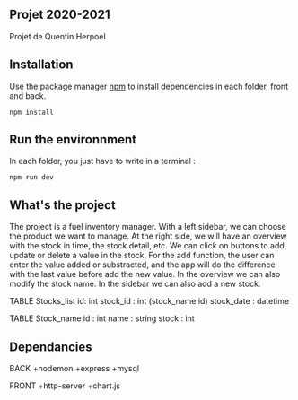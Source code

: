 ## Projet 2020-2021

Projet de Quentin Herpoel

## Installation

Use the package manager [npm](https://www.npmjs.com/) to install dependencies in each folder, front and back.

```
npm install
```

## Run the environnment

In each folder, you just have to write in a terminal :

```
npm run dev
```

## What's the project

The project is a fuel inventory manager. With a left sidebar, we can choose the product we want to manage. At the right side, we will have an overview with the stock in time, the stock detail, etc. We can click on buttons to add, update or delete a value in the stock. For the add function, the user can enter the value added or substracted, and the app will do the difference with the last value before add the new value. In the overview we can also modify the stock name. In the sidebar we can also add a new stock.

TABLE Stocks_list
id: int
stock_id : int (stock_name id)
stock_date : datetime

TABLE Stock_name
id : int
name : string
stock : int

## Dependancies

BACK
+nodemon
+express
+mysql

FRONT
+http-server
+chart.js
